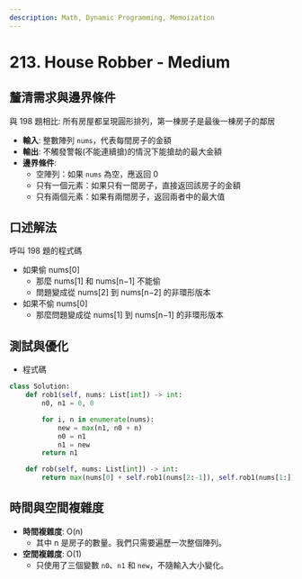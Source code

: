 ```yaml
---
description: Math, Dynamic Programming, Memoization
---
```


# 213. House Robber - Medium

## 釐清需求與邊界條件

與 198 題相比: 所有房屋都呈現圓形排列，第一棟房子是最後一棟房子的鄰居

* **輸入**: 整數陣列 `nums`，代表每間房子的金額
* **輸出**: 不觸發警報(不能連續搶)的情況下能搶劫的最大金額
* **邊界條件**:
  * 空陣列：如果 `nums` 為空，應返回 0
  * 只有一個元素：如果只有一間房子，直接返回該房子的金額
  * 只有兩個元素：如果有兩間房子，返回兩者中的最大值

## 口述解法

呼叫 198 題的程式碼

* 如果偷 nums\[0]
  * 那麼 nums\[1] 和 nums\[n−1] 不能偷
  * 問題變成從 nums\[2] 到 nums\[n−2] 的非環形版本
* 如果不偷 nums\[0]
  * 那麼問題變成從 nums\[1] 到 nums\[n−1] 的非環形版本

## 測試與優化

* 程式碼

```python
class Solution:
    def rob1(self, nums: List[int]) -> int:
        n0, n1 = 0, 0

        for i, n in enumerate(nums):
            new = max(n1, n0 + n)
            n0 = n1
            n1 = new
        return n1

    def rob(self, nums: List[int]) -> int:
        return max(nums[0] + self.rob1(nums[2:-1]), self.rob1(nums[1:]))
```

## 時間與空間複雜度

* **時間複雜度**: O(n)
  * 其中 n 是房子的數量。我們只需要遍歷一次整個陣列。
* **空間複雜度**: O(1)
  * 只使用了三個變數 `n0`、`n1` 和 `new`，不隨輸入大小變化。
